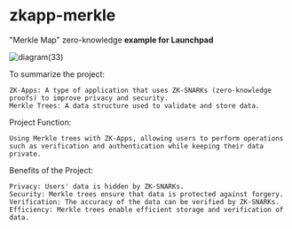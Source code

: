 # zkapp-merkle
"Merkle Map" zero-knowledge **example for Launchpad**

![diagram(33)](https://github.com/virjilakrum/zkapp-merkle/assets/158029357/d787910d-7923-46c6-a812-6d728ec47914)

To summarize the project:

    ZK-Apps: A type of application that uses ZK-SNARKs (zero-knowledge proofs) to improve privacy and security.
    Merkle Trees: A data structure used to validate and store data.

Project Function:

    Using Merkle trees with ZK-Apps, allowing users to perform operations such as verification and authentication while keeping their data private.

Benefits of the Project:

    Privacy: Users' data is hidden by ZK-SNARKs.
    Security: Merkle trees ensure that data is protected against forgery.
    Verification: The accuracy of the data can be verified by ZK-SNARKs.
    Efficiency: Merkle trees enable efficient storage and verification of data.
